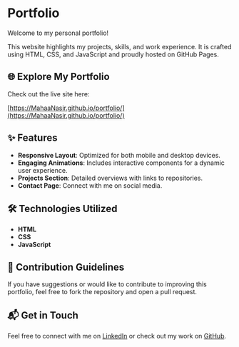 # Portfolio

Welcome to my personal portfolio!

This website highlights my projects, skills, and work experience. It is crafted using HTML, CSS, and JavaScript and proudly hosted on GitHub Pages.

## 🌐 Explore My Portfolio

Check out the live site here:

[https://MahaaNasir.github.io/portfolio/](https://MahaaNasir.github.io/portfolio/)

## ✨ Features

- **Responsive Layout**: Optimized for both mobile and desktop devices.
- **Engaging Animations**: Includes interactive components for a dynamic user experience.
- **Projects Section**: Detailed overviews with links to repositories.
- **Contact Page**: Connect with me on social media.

## 🛠 Technologies Utilized

- **HTML**
- **CSS**
- **JavaScript**

## 🤝 Contribution Guidelines

If you have suggestions or would like to contribute to improving this portfolio, feel free to fork the repository and open a pull request.

## 📬 Get in Touch

Feel free to connect with me on [LinkedIn](https://linkedin.com/in/mahaanasir) or check out my work on [GitHub](https://github.com/MahaaNasir).
